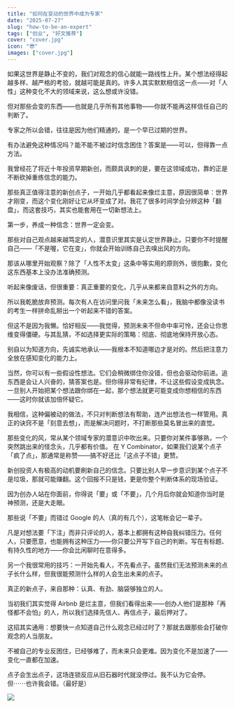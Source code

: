 ```yaml
---
title: "如何在变动的世界中成为专家"
date: "2025-07-27"
slug: "how-to-be-an-expert"
tags: ["创业", "好文推荐"]
cover: "cover.jpg"
icon: "😎"
images: ["cover.jpg"]
---
```

如果这世界是静止不变的，我们对观念的信心就能一路线性上升。某个想法经得起越多样、越严格的考验，就越可能是真的。许多人其实默默相信这一点——对「人性」这种变化不大的领域来说，这么想或许没错。



但对那些会变的东西——也就是几乎所有其他事物——你就不能再这样信任自己的判断了。



专家之所以会错，往往是因为他们精通的，是一个早已过期的世界。



有办法避免这种情况吗？能不能不被过时信念困住？答案是——可以，但得靠一点方法。



我曾经花了将近十年投资早期新创，而颇具讽刺的是，要在这领域成功，靠的正是不断砍掉重练信念的能力。



那些真正值得注意的新创点子，一开始几乎都看起来像烂主意，原因很简单：世界才刚变，而这个变化刚好让它从坏变成了对。我花了很多时间学会分辨这种「翻盘」，而这套技巧，其实也能套用在一切新想法上。



第一步，养成一种信念：世界一定会变。



那些对自己观点越来越笃定的人，潜意识里其实是认定世界静止。只要你不时提醒自己——「不是喔，它在变」，你就会开始训练自己去嗅出风的方向。



那该从哪里开始观察？除了「人性不太变」这条中等实用的原则外，很抱歉，变化这东西基本上没办法准确预测。



听起来像废话，但很重要：真正重要的变化，几乎从来都来自意料之外的方向。



所以我乾脆放弃预测。每次有人在访问里问我「未来怎么看」，我脑中都像没读书的考生一样拼命乱掰出一个听起来不错的答案。



但这不是因为我懒。恰好相反——我觉得，预测未来不但命中率可怜，还会让你思维变得僵硬。与其乱猜，不如选择更实际的策略：彻底、彻底地保持开放心态。



别自以为知道方向，先诚实地承认——我根本不知道哪边才是对的。然后把注意力全放在感知变化的能力上。



当然，你可以有一些假设性想法。它们会稍微绑住你没错，但也会驱动你前进。追东西是会让人兴奋的，猜答案也是。但你得非常有纪律，不让这些假设变成执念。
一旦别人开始把某个想法跟你绑在一起，那个想法就更可能变成你想相信的东西——这时你就该加倍怀疑它。



我相信，这种偏被动的做法，不只对判断想法有帮助，连产出想法也一样管用。真正的诀窍不是「刻意去想」，而是解决问题时，不打断那些莫名冒出来的直觉。



那些变化的风，常从某个领域专家的潜意识中吹出来。只要你对某件事够熟，一个突然跳出来的怪念头，几乎都有价值。
在 Y Combinator，如果我们说某个点子「疯了点」，那通常是称赞——搞不好还比「这点子不错」更赞。



新创投资人有极高的动机要刷新自己的信念。只要比别人早一步意识到某个点子不是垃圾，那就可能赚翻。这个回报不只是钱，更是你整个判断体系的现场验证。



因为创办人站在你面前，你得说「要」或「不要」，几个月后你就会知道你当时是神预测，还是大走眼。



那些说「不要」而错过 Google 的人（真的有几个），这笔帐会记一辈子。



凡是对想法要「下注」而非只评论的人，基本上都拥有这种自我纠错压力。任何人，只要愿意，也能拥有这种压力——你只要公开写下自己的判断。写在有标题、有持久性的地方——你会比闲聊时在意得多。



另一个我很常用的技巧：一开始先看人，不先看点子。虽然我们无法预测未来的点子长什么样，但我很能预测什么样的人会生出未来的点子。



真正的新点子，来自那种：认真、有劲、脑袋够独立的人。



当初我们其实觉得 Airbnb 是烂主意，但我们看得出来——创办人他们是那种「再怪都不会怕」的人，所以我们选择先信人、再信点子，最后押对了。



这招其实通用：想要快一点知道自己什么观念已经过时了？那就去跟那些会打破你观念的人当朋友。



不被自己的专业反困住，已经够难了，而未来只会更难。因为变化不是加速了——变化一直都在加速。



点子会生出点子，这场连锁反应从旧石器时代就没停过。我不认为它会停。
但⋯⋯也许我会错。（最好是）




![](https://prod-files-secure.s3.us-west-2.amazonaws.com/112d0858-5090-4d34-a606-b75eb8d65fd2/46476355-9cf3-4e99-9b7a-3531bc426380/1000202064.png?X-Amz-Algorithm=AWS4-HMAC-SHA256&X-Amz-Content-Sha256=UNSIGNED-PAYLOAD&X-Amz-Credential=ASIAZI2LB4665RHL3FUD%2F20250918%2Fus-west-2%2Fs3%2Faws4_request&X-Amz-Date=20250918T071254Z&X-Amz-Expires=3600&X-Amz-Security-Token=IQoJb3JpZ2luX2VjED4aCXVzLXdlc3QtMiJGMEQCIB8eMg8br9NxNurMjIb6YzUjHo%2F3%2BURLejpuEKmiH860AiBz6AJbJKIWhvsjhetMHnR%2B57rYooalLI%2FsqRYQNxPvkyqIBAi3%2F%2F%2F%2F%2F%2F%2F%2F%2F%2F8BEAAaDDYzNzQyMzE4MzgwNSIMgC8w0%2BOyY14UizGOKtwDGmiCxFLauHa7q2yke3x54yng5mT6x6xl3vqp33kwVcNUJXoyrbbzED53J6W6jX4Rx9Q8JpZLgGKd7FL1V3mRUnL62HnsLKqWFFvLfokl8q%2BG27PdKXA0UcbFJwJ7ToEeOihy9TEzt%2FlFzaBWSSHTwacZi7jNBQtcvzRcMVGFxikcAyEARWxUvPOgDnLOby9mvqhoJ%2BFTvvLoJPxFnLJADbvjTE%2BmkaWPqFz8WWZyapB6eAwl6roAaKZuvdcMnzETkhHc%2FZdBYJWI8CG%2FerBnD9RFuzcAStQsfealZC5wMHkaB3492SQU7WQFNXNEnQax7FpBrKLg66dQU3i0hqrzK0tt%2BBm8UkPPRF4Q0hjfkGb%2Fst2RNeqrKwHHGVvunKo7bvAyMZuLqaaJ%2F2zxivPqibajqMFSLC4KJcp2CUtNQJleKbgwqauJFwUMciwO625ycJMNICeOdHK0TJ6wf6nOJHSzn%2FeKNgHbfrQ4MEJ7wa9y2H4uqtNBApsUja4A5EmF3SZIkhuR%2FWRG3eU2vCzeTl%2BwhQC4M3RA%2BFcMTcQcYLvbxBaZmvwBZWuCMqIQMl%2FVHCfv0D3X%2B%2B%2BO7TQNmEZkfVT%2FW8b%2BqtjIekU63Fema14wiMynvQl4ToCAZW0wurauxgY6pgFvSe52wvKvbLnwW4AgAUhsOAh8%2B9lFRiyZf%2Br18x0dE16v%2BYs67CVMqxVw%2BM9EYEDB%2BJUgLCFCwdm8toggsBnbE6APPC1LxrpMZcb3pkMe%2Fgyii2zIp3%2Fa%2B9H0Io71GGM8Fh%2Bx3RFb%2BfSuL4GW1kC52%2FDGyr0lTmQbDW9l0NqJ%2FFVF2A6oRZcke9SiJxJtYYFAcTPnAjFNAoYCcXwfAbXSXvv%2BymoQ&X-Amz-Signature=0f1018bcde87400a971f875caa81ee15b8833bf69410d348baa4c2e5dea2411a&X-Amz-SignedHeaders=host&x-amz-checksum-mode=ENABLED&x-id=GetObject)

